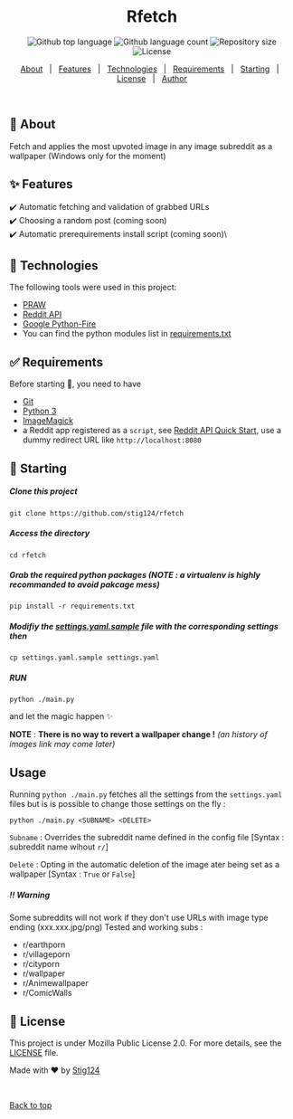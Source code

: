   <!-- <a href="https://rfetch.netlify.app">Demo</a> -->
</div>

<h1 align="center">Rfetch</h1>

<p align="center">
  <img alt="Github top language" src="https://img.shields.io/github/languages/top/stig124/rfetch?color=56BEB8">

  <img alt="Github language count" src="https://img.shields.io/github/languages/count/stig124/rfetch?color=56BEB8">

  <img alt="Repository size" src="https://img.shields.io/github/repo-size/stig124/rfetch?color=56BEB8">

  <img alt="License" src="https://img.shields.io/github/license/stig124/rfetch?color=56BEB8">

  <!-- <img alt="Github issues" src="https://img.shields.io/github/issues/stig124/rfetch?color=56BEB8" /> -->

  <!-- <img alt="Github forks" src="https://img.shields.io/github/forks/stig124/rfetch?color=56BEB8" /> -->

  <!-- <img alt="Github stars" src="https://img.shields.io/github/stars/stig124/rfetch?color=56BEB8" /> -->
</p>

<!-- Status -->

<!-- <h4 align="center">
	🚧  Rfetch 🚀 Under construction...  🚧
</h4>

<hr> -->

<p align="center">
  <a href="#dart-about">About</a> &#xa0; | &#xa0;
  <a href="#sparkles-features">Features</a> &#xa0; | &#xa0;
  <a href="#rocket-technologies">Technologies</a> &#xa0; | &#xa0;
  <a href="#white_check_mark-requirements">Requirements</a> &#xa0; | &#xa0;
  <a href="#checkered_flag-starting">Starting</a> &#xa0; | &#xa0;
  <a href="#memo-license">License</a> &#xa0; | &#xa0;
  <a href="https://github.com/stig124" target="_blank">Author</a>
</p>

<br>

## :dart: About ##

Fetch and applies the most upvoted image in any image subreddit as a wallpaper (Windows only for the moment)

## :sparkles: Features ##

:heavy_check_mark: Automatic fetching and validation of grabbed URLs\
:heavy_check_mark: Choosing a random post (coming soon)\
:heavy_check_mark: Automatic prerequirements install script (coming soon)\

## :rocket: Technologies ##

The following tools were used in this project:

- [PRAW](https://github.com/adrn/pyraw)
- [Reddit API](https://www.reddit.com/dev/api)
- [Google Python-Fire](https://github.com/google/python-fire)
- You can find the python modules list in [requirements.txt](./requirements.txt)

## :white_check_mark: Requirements ##

Before starting :checkered_flag:, you need to have

- [Git](https://git-scm.com)
- [Python 3](https://python.org)
- [ImageMagick](https://imagemagick.org/script/download.php)
- a Reddit app registered as a `script`, see [Reddit API Quick Start](https://github.com/reddit-archive/reddit/wiki/OAuth2-Quick-Start-Example#first-steps), use a dummy redirect URL like `http://localhost:8080`

## :checkered_flag: Starting ##

##### Clone this project #####

```shell
git clone https://github.com/stig124/rfetch
```

##### Access the directory #####

```shell
cd rfetch
```

##### Grab the required python packages *(NOTE : a virtualenv is highly recommanded to avoid pakcage mess)* #####

```shell
pip install -r requirements.txt
```

##### Modifiy the [settings.yaml.sample](./settings.yaml.sample) file with the corresponding settings then #####

```shell
cp settings.yaml.sample settings.yaml
```

##### RUN #####

```shell
python ./main.py
```

and let the magic happen :sparkles:

__NOTE__ : **There is no way to revert a wallpaper change !** *(an history of images link may come later)*

## Usage ##

Running `python ./main.py` fetches all the settings from the `settings.yaml` files but is is possible to change those settings on the fly :

```shell
python ./main.py <SUBNAME> <DELETE>
```

`Subname` :
Overrides the subreddit name defined in the config file [Syntax : subreddit name wihout `r/`]

`Delete` :
Opting in the automatic deletion of the image ater being set as a wallpaper [Syntax : `True` or `False`]

##### :bangbang: Warning

Some subreddits will not work if they don't use URLs with image type ending (xxx.xxx.jpg/png)
Tested and working subs :

- r/earthporn
- r/villageporn
- r/cityporn
- r/wallpaper
- r/Animewallpaper
- r/ComicWalls

## :memo: License ##

This project is under Mozilla Public License 2.0. For more details, see the [LICENSE](./LICENSE) file.

Made with :heart: by <a href="https://github.com/stig124" target="_blank">Stig124</a>

&#xa0;

<a href="#top">Back to top</a>
